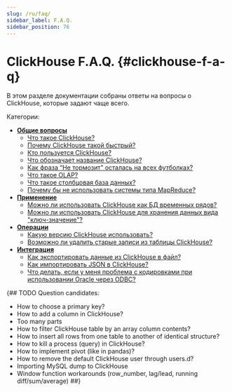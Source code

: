 ```yaml
---
slug: /ru/faq/
sidebar_label: F.A.Q.
sidebar_position: 76
---
```


# ClickHouse F.A.Q. {#clickhouse-f-a-q}

В этом разделе документации собраны ответы на вопросы о ClickHouse, которые задают чаще всего.

Категории:

-   **[Общие вопросы](general/index.md)**
    -   [Что такое ClickHouse?](../index.md#what-is-clickhouse)
    -   [Почему ClickHouse такой быстрый?](general/why-clickhouse-is-so-fast.md)
    -   [Кто пользуется ClickHouse?](general/who-is-using-clickhouse.md)
    -   [Что обозначает название ClickHouse?](general/dbms-naming.md)
    -   [Как фраза “Не тормозит” осталась на всех футболках?](general/ne-tormozit.md)
    -   [Что такое OLAP?](general/olap.md)
    -   [Что такое столбцовая база данных?](general/columnar-database.md)
    -   [Почему бы не использовать системы типа MapReduce?](general/mapreduce.md)
-   **[Применение](use-cases/index.md)**
    -   [Можно ли использовать ClickHouse как БД временных рядов?](use-cases/time-series.md)
    -   [Можно ли использовать ClickHouse для хранения данных вида "ключ-значение"?](use-cases/key-value.md)
-   **[Операции](operations/index.md)**
    -   [Какую версию ClickHouse использовать?](operations/production.md)
    -   [Возможно ли удалить старые записи из таблицы ClickHouse?](operations/delete-old-data.md)
-   **[Интеграция](integration/index.md)**
    -   [Как экспортировать данные из ClickHouse в файл?](integration/file-export.md)
    -   [Как импортировать JSON в ClickHouse?](integration/json-import.md)
    -   [Что делать, если у меня проблема с кодировками при использовании Oracle через ODBC?](integration/oracle-odbc.md)

{## TODO
Question candidates:
- How to choose a primary key?
- How to add a column in ClickHouse?
- Too many parts
- How to filter ClickHouse table by an array column contents?
- How to insert all rows from one table to another of identical structure?
- How to kill a process (query) in ClickHouse?
- How to implement pivot (like in pandas)?
- How to remove the default ClickHouse user through users.d?
- Importing MySQL dump to ClickHouse
- Window function workarounds (row\_number, lag/lead, running diff/sum/average)
##}
